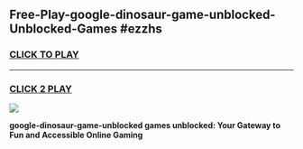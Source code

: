 
## Free-Play-google-dinosaur-game-unblocked-Unblocked-Games #ezzhs
<h3>
<a href="https://news.freeplayer.one?title=google-dinosaur-game-unblocked&ref=8M">CLICK TO PLAY</a></h3>
<hr>

<h3>
<a href="https://news.freeplayer.one?title=google-dinosaur-game-unblocked&ref=8M">CLICK 2 PLAY</a>
  
</h3>

<a href="https://news.freeplayer.one?title=google-dinosaur-game-unblocked&ref=8M"><img src="https://clearcache.store/games.png"></a>


**google-dinosaur-game-unblocked games unblocked: Your Gateway to Fun and Accessible Online Gaming**
